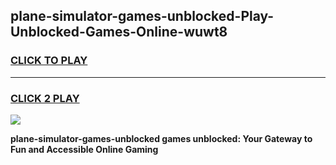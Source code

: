 
## plane-simulator-games-unblocked-Play-Unblocked-Games-Online-wuwt8
<h3>
<a href="https://premium76.site?title=plane-simulator-games-unblocked&ref=25A">CLICK TO PLAY</a></h3>
<hr>

<h3>
<a href="https://premium76.site?title=plane-simulator-games-unblocked&ref=25A">CLICK 2 PLAY</a>
  
</h3>

<a href="https://premium76.site?title=plane-simulator-games-unblocked&ref=25A"><img src="https://clearcache.store/games.png"></a>


**plane-simulator-games-unblocked games unblocked: Your Gateway to Fun and Accessible Online Gaming**
